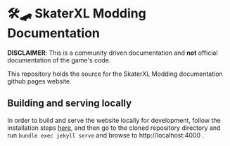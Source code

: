 # 🛠️🛹 SkaterXL Modding Documentation 

__DISCLAIMER__: This is a community driven documentation and __not__ official documentation of the game's code.

This repository holds the source for the SkaterXL Modding documentation github pages website.

## Building and serving locally

In order to build and serve the website locally for development, follow the installation steps [here](https://jekyllrb.com/docs/), and then go to the cloned repository directory and run `bundle exec jekyll serve` and browse to http://localhost:4000 .
